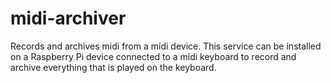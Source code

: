 # midi-archiver
Records and archives midi from a midi device. This service can be installed on a Raspberry Pi device
connected to a midi keyboard to record and archive everything that is played on the keyboard.
